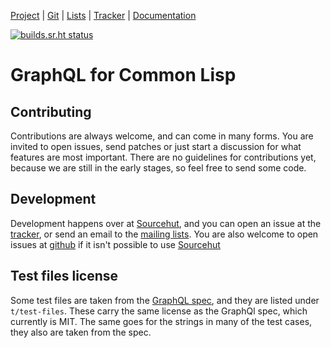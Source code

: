 [Project](https://sr.ht/~theo/gql/) | [Git](https://git.sr.ht/~theo/gql) | [Lists](https://sr.ht/~theo/gql/lists) | [Tracker](https://todo.sr.ht/~theo/gql) | [Documentation](https://man.sr.ht/~theo/gql/)

[![builds.sr.ht status](https://builds.sr.ht/~theo/gql/commits/.build.yml.svg)](https://builds.sr.ht/~theo/gql/commits/.build.yml?)

# GraphQL for Common Lisp

## Contributing

Contributions are always welcome, and can come in many forms.  You are invited
to open issues, send patches or just start a discussion for what features are
most important.  There are no guidelines for contributions yet, because we are
still in the early stages, so feel free to send some code.

## Development

Development happens over at [Sourcehut](https://git.sr.ht/~theo/gql), and you
can open an issue at the [tracker](https://todo.sr.ht/~theo/gql), or send an
email to the [mailing lists](https://sr.ht/~theo/gql/lists).  You are also
welcome to open issues at [github](https://github.com/theothornhill/gql) if it
isn't possible to use [Sourcehut](https://sr.ht/)


## Test files license

Some test files are taken from the [GraphQL
spec](https://spec.graphql.org/draft/), and they are listed under
`t/test-files`. These carry the same license as the GraphQl spec, which
currently is MIT.  The same goes for the strings in many of the test cases, they
also are taken from the spec.
